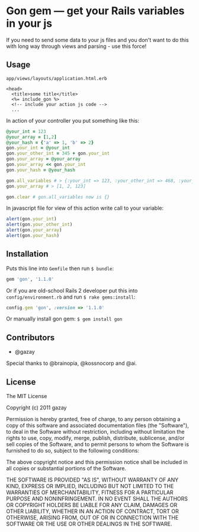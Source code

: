 # Gon gem — get your Rails variables in your js

If you need to send some data to your js files and you don't want to do this with long way through views and parsing - use this force!

## Usage

`app/views/layouts/application.html.erb`

``` erb
<head>
  <title>some title</title>
  <%= include_gon %>
  <!-- include your action js code -->
  ...
```

In action of your controller you put something like this:

``` ruby
@your_int = 123
@your_array = [1,2]
@your_hash = {'a' => 1, 'b' => 2}
gon.your_int = @your_int
gon.your_other_int = 345 + gon.your_int
gon.your_array = @your_array
gon.your_array << gon.your_int
gon.your_hash = @your_hash

gon.all_variables # > {:your_int => 123, :your_other_int => 468, :your_array => [1, 2, 123], :your_hash => {'a' => 1, 'b' => 2}}
gon.your_array # > [1, 2, 123]

gon.clear # gon.all_variables now is {}
```

In javascript file for view of this action write call to your variable:

``` js
alert(gon.your_int)
alert(gon.your_other_int)
alert(gon.your_array)
alert(gon.your_hash)
```

## Installation

Puts this line into `Gemfile` then run `$ bundle`:

``` ruby
gem 'gon', '1.1.0'
```

Or if you are old-school Rails 2 developer put this into `config/environment.rb` and run `$ rake gems:install`:

``` ruby
config.gem 'gon', :version => '1.1.0'
```

Or manually install gon gem: `$ gem install gon`

## Contributors

* @gazay

Special thanks to @brainopia, @kossnocorp and @ai.

## License

The MIT License

Copyright (c) 2011 gazay

Permission is hereby granted, free of charge, to any person obtaining a copy of this software and associated documentation files (the "Software"), to deal in the Software without restriction, including without limitation the rights to use, copy, modify, merge, publish, distribute, sublicense, and/or sell copies of the Software, and to permit persons to whom the Software is furnished to do so, subject to the following conditions:

The above copyright notice and this permission notice shall be included in all copies or substantial portions of the Software.

THE SOFTWARE IS PROVIDED "AS IS", WITHOUT WARRANTY OF ANY KIND, EXPRESS OR IMPLIED, INCLUDING BUT NOT LIMITED TO THE WARRANTIES OF MERCHANTABILITY, FITNESS FOR A PARTICULAR PURPOSE AND NONINFRINGEMENT. IN NO EVENT SHALL THE AUTHORS OR COPYRIGHT HOLDERS BE LIABLE FOR ANY CLAIM, DAMAGES OR OTHER LIABILITY, WHETHER IN AN ACTION OF CONTRACT, TORT OR OTHERWISE, ARISING FROM, OUT OF OR IN CONNECTION WITH THE SOFTWARE OR THE USE OR OTHER DEALINGS IN THE SOFTWARE.
